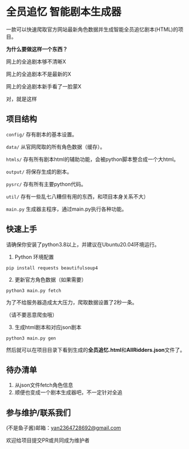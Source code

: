 # 全员追忆 智能剧本生成器

一款可以快速爬取官方网站最新角色数据并生成智能全员追忆剧本(HTML)的项目。

**为什么要做这样一个东西？**

网上的全追剧本够不清晰X

网上的全追剧本不是最新的X

网上的全追剧本新手看了一脸蒙X

对，就是这样

## 项目结构
`config/` 存有剧本的基本设置。

`data/` 从官网爬取的所有角色数据（缓存）。

`htmls/` 存有所有剧本html的辅助功能，会被python脚本整合成一个大html。

`output/` 将保存生成的剧本。

`pysrc/` 存有所有主要python代码。

`util/` 存有一些乱七八糟但有用的东西，和项目本身关系不大）

`main.py` 生成器主程序，通过main.py执行各种功能。


## 快速上手

请确保你安装了python3.8以上，并建议在Ubuntu20.04环境运行。

1. Python 环境配置

```
pip install requests beautifulsoup4
```

2. 更新官方角色数据（如果需要）

```
python3 main.py fetch
```

为了不给服务器造成太大压力，爬取数据设置了2秒一条。

（请不要恶意爬虫哦）

3. 生成html剧本和对应json剧本

```
python3 main.py gen
```

然后就可以在项目目录下看到生成的**全员追忆.html**和**AllRidders.json**文件了。

## 待办清单

1. 从json文件fetch角色信息
2. 顺便也变成一个剧本生成器吧，不一定针对全追

## 参与维护/联系我们

(不是鱼子酱)邮箱：yan2364728692@gmail.com

欢迎给项目提交PR或共同成为维护者
